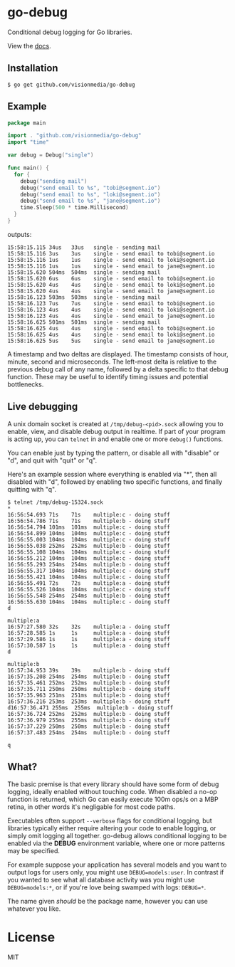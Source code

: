 
# go-debug

 Conditional debug logging for Go libraries.

 View the [docs](http://godoc.org/github.com/visionmedia/go-debug).

## Installation

```
$ go get github.com/visionmedia/go-debug
```

## Example

```go
package main

import . "github.com/visionmedia/go-debug"
import "time"

var debug = Debug("single")

func main() {
  for {
    debug("sending mail")
    debug("send email to %s", "tobi@segment.io")
    debug("send email to %s", "loki@segment.io")
    debug("send email to %s", "jane@segment.io")
    time.Sleep(500 * time.Millisecond)
  }
}
```

outputs:

```
15:58:15.115 34us   33us   single - sending mail
15:58:15.116 3us    3us    single - send email to tobi@segment.io
15:58:15.116 1us    1us    single - send email to loki@segment.io
15:58:15.116 1us    1us    single - send email to jane@segment.io
15:58:15.620 504ms  504ms  single - sending mail
15:58:15.620 6us    6us    single - send email to tobi@segment.io
15:58:15.620 4us    4us    single - send email to loki@segment.io
15:58:15.620 4us    4us    single - send email to jane@segment.io
15:58:16.123 503ms  503ms  single - sending mail
15:58:16.123 7us    7us    single - send email to tobi@segment.io
15:58:16.123 4us    4us    single - send email to loki@segment.io
15:58:16.123 4us    4us    single - send email to jane@segment.io
15:58:16.625 501ms  501ms  single - sending mail
15:58:16.625 4us    4us    single - send email to tobi@segment.io
15:58:16.625 4us    4us    single - send email to loki@segment.io
15:58:16.625 5us    5us    single - send email to jane@segment.io
```

A timestamp and two deltas are displayed. The timestamp consists of hour, minute, second and microseconds. The left-most delta is relative to the previous debug call of any name, followed by a delta specific to that debug function. These may be useful to identify timing issues and potential bottlenecks.

## Live debugging

 A unix domain socket is created at `/tmp/debug-<pid>.sock` allowing you to
 enable, view, and disable debug output in realtime. If part of your program
 is acting up, you can `telnet` in and enable one or more `debug()` functions.

 You can enable just by typing the pattern, or disable all with "disable" or "d",
 and quit with "quit" or "q".

 Here's an example session where everything is enabled via "*", then
 all disabled with "d", followed by enabling two specific functions,
 and finally quitting with "q".

```
$ telnet /tmp/debug-15324.sock
*
16:56:54.693 71s    71s    multiple:c - doing stuff
16:56:54.786 71s    71s    multiple:b - doing stuff
16:56:54.794 101ms  101ms  multiple:c - doing stuff
16:56:54.899 104ms  104ms  multiple:c - doing stuff
16:56:55.003 104ms  104ms  multiple:c - doing stuff
16:56:55.038 252ms  252ms  multiple:b - doing stuff
16:56:55.108 104ms  104ms  multiple:c - doing stuff
16:56:55.212 104ms  104ms  multiple:c - doing stuff
16:56:55.293 254ms  254ms  multiple:b - doing stuff
16:56:55.317 104ms  104ms  multiple:c - doing stuff
16:56:55.421 104ms  104ms  multiple:c - doing stuff
16:56:55.491 72s    72s    multiple:a - doing stuff
16:56:55.526 104ms  104ms  multiple:c - doing stuff
16:56:55.548 254ms  254ms  multiple:b - doing stuff
16:56:55.630 104ms  104ms  multiple:c - doing stuff
d

multiple:a
16:57:27.580 32s    32s    multiple:a - doing stuff
16:57:28.585 1s     1s     multiple:a - doing stuff
16:57:29.586 1s     1s     multiple:a - doing stuff
16:57:30.587 1s     1s     multiple:a - doing stuff
d

multiple:b
16:57:34.953 39s    39s    multiple:b - doing stuff
16:57:35.208 254ms  254ms  multiple:b - doing stuff
16:57:35.461 252ms  252ms  multiple:b - doing stuff
16:57:35.711 250ms  250ms  multiple:b - doing stuff
16:57:35.963 251ms  251ms  multiple:b - doing stuff
16:57:36.216 253ms  253ms  multiple:b - doing stuff
d16:57:36.471 255ms  255ms  multiple:b - doing stuff
16:57:36.724 252ms  252ms  multiple:b - doing stuff
16:57:36.979 255ms  255ms  multiple:b - doing stuff
16:57:37.229 250ms  250ms  multiple:b - doing stuff
16:57:37.483 254ms  254ms  multiple:b - doing stuff

q
```

## What?

 The basic premise is that every library should have some form of debug logging,
 ideally enabled without touching code. When disabled a no-op function is returned,
 which Go can easily execute 100m ops/s on a MBP retina, in other words it's negligable for most code paths.

 Executables often support `--verbose` flags for conditional logging, but
 libraries typically either require altering your code to enable logging,
 or simply omit logging all together. go-debug allows conditional logging
 to be enabled via the __DEBUG__ environment variable, where one or more
 patterns may be specified.

 For example suppose your application has several models and you want
 to output logs for users only, you might use `DEBUG=models:user`. In contrast
 if you wanted to see what all database activity was you might use `DEBUG=models:*`,
 or if you're love being swamped with logs: `DEBUG=*`.

 The name given _should_ be the package name, however you can use whatever you like.

# License

MIT